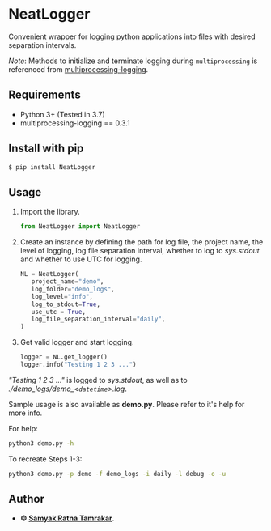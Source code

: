 # NeatLogger
Convenient wrapper for logging python applications into files with desired separation intervals.

*Note*: Methods to initialize and terminate logging during `multiprocessing` is referenced from [multiprocessing-logging](https://github.com/jruere/multiprocessing-logging).


## Requirements

* Python 3+ (Tested in 3.7)
* multiprocessing-logging == 0.3.1


## Install with pip
```bash
$ pip install NeatLogger
```

## Usage
1. Import the library.
    ```python
    from NeatLogger import NeatLogger
    ```
2. Create an instance by defining the path for log file, the project name, the level of logging, log file separation interval, whether to log to *sys.stdout* and whether to use UTC for logging.
    ```python
    NL = NeatLogger(
       project_name="demo",
       log_folder="demo_logs",
       log_level="info",
       log_to_stdout=True,
       use_utc = True,
       log_file_separation_interval="daily",
    )
    ```
3. Get valid logger and start logging.
    ```python
    logger = NL.get_logger()
    logger.info("Testing 1 2 3 ...")
    ```

*"Testing 1 2 3 ..."* is logged to *sys.stdout*, as well as to *./demo_logs/demo_<`datetime`>.log*.

Sample usage is also available as **demo.py**. Please refer to it's help for more info.

For help:
```bash
python3 demo.py -h
```

To recreate Steps 1-3:
```bash
python3 demo.py -p demo -f demo_logs -i daily -l debug -o -u
```

## Author

* **&copy; [Samyak Ratna Tamrakar](https://www.linkedin.com/in/srtamrakar/)**.